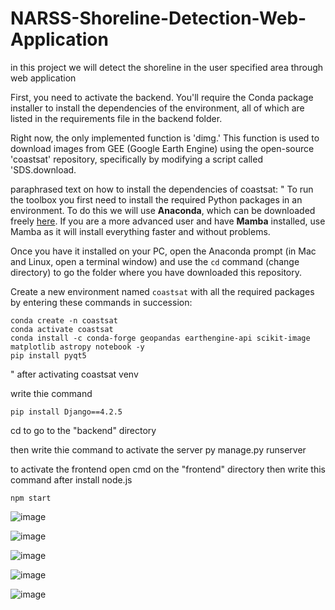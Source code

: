 # NARSS-Shoreline-Detection-Web-Application
 in this project we will detect the shoreline in the user specified area through web application

 First, you need to activate the backend. You'll require the Conda package installer to install the dependencies of the environment, all of which are listed in the requirements file in the backend folder.

Right now, the only implemented function is 'dimg.' This function is used to download images from GEE (Google Earth Engine) using the open-source 'coastsat' repository, specifically by modifying a script called 'SDS.download.

paraphrased text on how to install the dependencies of coastsat:
"
To run the toolbox you first need to install the required Python packages in an environment. To do this we will use **Anaconda**, which can be downloaded freely [here](https://www.anaconda.com/download/). If you are a more advanced user and have **Mamba** installed, use Mamba as it will install everything faster and without problems.

Once you have it installed on your PC, open the Anaconda prompt (in Mac and Linux, open a terminal window) and use the `cd` command (change directory) to go the folder where you have downloaded this repository.

Create a new environment named `coastsat` with all the required packages by entering these commands in succession:

```
conda create -n coastsat
conda activate coastsat
conda install -c conda-forge geopandas earthengine-api scikit-image matplotlib astropy notebook -y
pip install pyqt5
```
"
after activating coastsat venv 

write thie command

    pip install Django==4.2.5

cd to go to the "backend" directory

then write thie command to activate the server
    py manage.py runserver

to activate the frontend open cmd on the "frontend" directory then write this command after install node.js

    npm start
    

![image](https://github.com/assemihab/NARSS-Shoreline-Detection-Web-Application/assets/87605812/17fc9893-2003-4b08-8935-4e7ddb7a21a6)

![image](https://github.com/assemihab/NARSS-Shoreline-Detection-Web-Application/assets/87605812/b48d28fe-e952-4e9c-9fd8-53cdffb27e5d)

![image](https://github.com/assemihab/NARSS-Shoreline-Detection-Web-Application/assets/87605812/52d48577-f87b-4853-9156-9636d7a3d592)

![image](https://github.com/assemihab/NARSS-Shoreline-Detection-Web-Application/assets/87605812/c145f3be-f415-4d0a-8c51-9f3ce725da7b)

![image](https://github.com/assemihab/NARSS-Shoreline-Detection-Web-Application/assets/87605812/7bbc0a44-ea70-46c2-a57d-ccbae28eab50)













 
 


